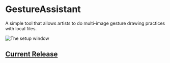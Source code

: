 # GestureAssistant
A simple tool that allows artists to do multi-image gesture drawing practices with local files.

![The setup window](https://i.imgur.com/6aVepCv.png)


## [Current Release](https://github.com/iguanastin/GestureAssistant/releases/tag/v1.0)
